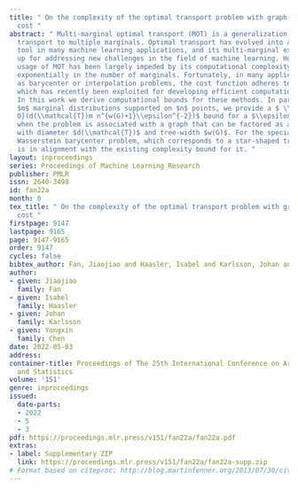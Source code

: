 ```yaml
---
title: " On the complexity of the optimal transport problem with graph-structured
  cost "
abstract: " Multi-marginal optimal transport (MOT) is a generalization of optimal
  transport to multiple marginals. Optimal transport has evolved into an important
  tool in many machine learning applications, and its multi-marginal extension opens
  up for addressing new challenges in the field of machine learning. However, the
  usage of MOT has been largely impeded by its computational complexity which scales
  exponentially in the number of marginals. Fortunately, in many applications, such
  as barycenter or interpolation problems, the cost function adheres to structures,
  which has recently been exploited for developing efficient computational methods.
  In this work we derive computational bounds for these methods. In particular, with
  $m$ marginal distributions supported on $n$ points, we provide a $ \\mathcal{\\tilde
  O}(d(\\mathcal{T})m n^{w(G)+1}\\epsilon^{-2})$ bound for a $\\epsilon$-accuracy
  when the problem is associated with a graph that can be factored as a junction tree
  with diameter $d(\\mathcal{T})$ and tree-width $w(G)$. For the special case of the
  Wasserstein barycenter problem, which corresponds to a star-shaped tree, our bound
  is in alignment with the existing complexity bound for it. "
layout: inproceedings
series: Proceedings of Machine Learning Research
publisher: PMLR
issn: 2640-3498
id: fan22a
month: 0
tex_title: " On the complexity of the optimal transport problem with graph-structured
  cost "
firstpage: 9147
lastpage: 9165
page: 9147-9165
order: 9147
cycles: false
bibtex_author: Fan, Jiaojiao and Haasler, Isabel and Karlsson, Johan and Chen, Yongxin
author:
- given: Jiaojiao
  family: Fan
- given: Isabel
  family: Haasler
- given: Johan
  family: Karlsson
- given: Yongxin
  family: Chen
date: 2022-05-03
address:
container-title: Proceedings of The 25th International Conference on Artificial Intelligence
  and Statistics
volume: '151'
genre: inproceedings
issued:
  date-parts:
  - 2022
  - 5
  - 3
pdf: https://proceedings.mlr.press/v151/fan22a/fan22a.pdf
extras:
- label: Supplementary ZIP
  link: https://proceedings.mlr.press/v151/fan22a/fan22a-supp.zip
# Format based on citeproc: http://blog.martinfenner.org/2013/07/30/citeproc-yaml-for-bibliographies/
---
```

